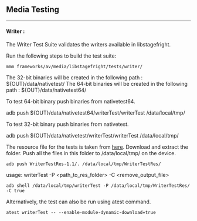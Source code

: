 ## Media Testing ##
---
#### Writer :
The Writer Test Suite validates the writers available in libstagefright.

Run the following steps to build the test suite:
```
mmm frameworks/av/media/libstagefright/tests/writer/
```

The 32-bit binaries will be created in the following path : ${OUT}/data/nativetest/
The 64-bit binaries will be created in the following path : ${OUT}/data/nativetest64/

To test 64-bit binary push binaries from nativetest64.

adb push ${OUT}/data/nativetest64/writerTest/writerTest /data/local/tmp/

To test 32-bit binary push binaries from nativetest.

adb push ${OUT}/data/nativetest/writerTest/writerTest /data/local/tmp/

The resource file for the tests is taken from [here](https://storage.googleapis.com/android_media/frameworks/av/media/libstagefright/tests/writer/WriterTestRes-1.1.zip).
Download and extract the folder. Push all the files in this folder to /data/local/tmp/ on the device.
```
adb push WriterTestRes-1.1/. /data/local/tmp/WriterTestRes/
```

usage: writerTest -P \<path_to_res_folder\> -C <remove_output_file>
```
adb shell /data/local/tmp/writerTest -P /data/local/tmp/WriterTestRes/ -C true
```
Alternatively, the test can also be run using atest command.

```
atest writerTest -- --enable-module-dynamic-download=true
```
